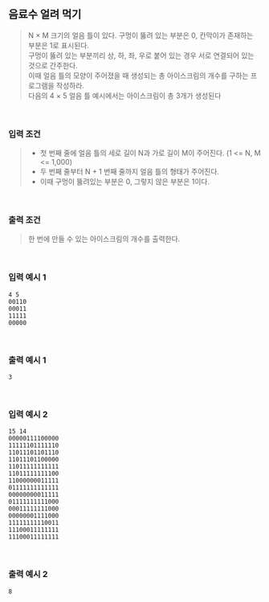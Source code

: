 ## 음료수 얼려 먹기

> N × M 크기의 얼음 틀이 있다. 구멍이 뚫려 있는 부분은 0, 칸막이가 존재하는 부분은 1로 표시된다.<br>
> 구멍이 뚫려 있는 부분끼리 상, 하, 좌, 우로 붙어 있는 경우 서로 연결되어 있는 것으로 간주한다.<br>
> 이때 얼음 틀의 모양이 주어졌을 때 생성되는 총 아이스크림의 개수를 구하는 프로그램을 작성하라.<br>
> 다음의 4 × 5 얼음 틀 예시에서는 아이스크림이 총 3개가 생성된다

<br>

### 입력 조건

> - 첫 번째 줄에 얼음 틀의 세로 길이 N과 가로 길이 M이 주어진다. (1 <= N, M <= 1,000)
> - 두 번째 줄부터 N + 1 번째 줄까지 얼음 틀의 형태가 주어진다.
> - 이때 구멍이 뚫려있는 부분은 0, 그렇지 않은 부분은 1이다.

<br>

### 출력 조건

> 한 번에 만들 수 있는 아이스크림의 개수를 출력한다.

<br>

### 입력 예시 1

```
4 5
00110
00011
11111
00000
```

<br>

### 출력 예시 1

```
3
```

<br>

### 입력 예시 2

```
15 14
00000111100000
11111101111110
11011101101110
11011101100000
11011111111111
11011111111100
11000000011111
01111111111111
00000000011111
01111111111000
00011111111000
00000001111000
11111111110011
11100011111111
11100011111111
```

<br>

### 출력 예시 2

```
8
```

